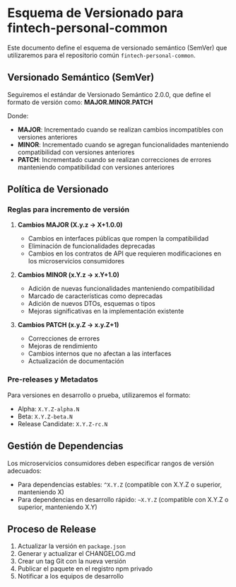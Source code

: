 # Esquema de Versionado para fintech-personal-common

Este documento define el esquema de versionado semántico (SemVer) que utilizaremos para el repositorio común `fintech-personal-common`.

## Versionado Semántico (SemVer)

Seguiremos el estándar de Versionado Semántico 2.0.0, que define el formato de versión como: **MAJOR.MINOR.PATCH**

Donde:
- **MAJOR**: Incrementado cuando se realizan cambios incompatibles con versiones anteriores
- **MINOR**: Incrementado cuando se agregan funcionalidades manteniendo compatibilidad con versiones anteriores
- **PATCH**: Incrementado cuando se realizan correcciones de errores manteniendo compatibilidad con versiones anteriores

## Política de Versionado

### Reglas para incremento de versión

1. **Cambios MAJOR (X.y.z → X+1.0.0)**
   - Cambios en interfaces públicas que rompen la compatibilidad
   - Eliminación de funcionalidades deprecadas
   - Cambios en los contratos de API que requieren modificaciones en los microservicios consumidores

2. **Cambios MINOR (x.Y.z → x.Y+1.0)**
   - Adición de nuevas funcionalidades manteniendo compatibilidad
   - Marcado de características como deprecadas
   - Adición de nuevos DTOs, esquemas o tipos
   - Mejoras significativas en la implementación existente

3. **Cambios PATCH (x.y.Z → x.y.Z+1)**
   - Correcciones de errores
   - Mejoras de rendimiento
   - Cambios internos que no afectan a las interfaces
   - Actualización de documentación

### Pre-releases y Metadatos

Para versiones en desarrollo o prueba, utilizaremos el formato:
- Alpha: `X.Y.Z-alpha.N`
- Beta: `X.Y.Z-beta.N`
- Release Candidate: `X.Y.Z-rc.N`

## Gestión de Dependencias

Los microservicios consumidores deben especificar rangos de versión adecuados:
- Para dependencias estables: `^X.Y.Z` (compatible con X.Y.Z o superior, manteniendo X)
- Para dependencias en desarrollo rápido: `~X.Y.Z` (compatible con X.Y.Z o superior, manteniendo X.Y)

## Proceso de Release

1. Actualizar la versión en `package.json`
2. Generar y actualizar el CHANGELOG.md
3. Crear un tag Git con la nueva versión
4. Publicar el paquete en el registro npm privado
5. Notificar a los equipos de desarrollo
